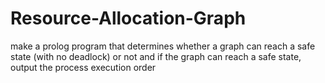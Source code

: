 # Resource-Allocation-Graph
make a prolog program that determines whether a graph  can reach a safe state (with no deadlock) or not and if the graph can reach a  safe state, output the process execution order
